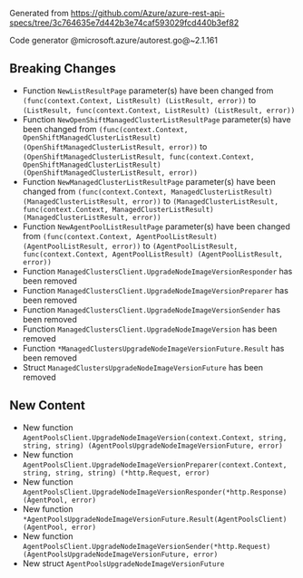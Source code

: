 Generated from https://github.com/Azure/azure-rest-api-specs/tree/3c764635e7d442b3e74caf593029fcd440b3ef82

Code generator @microsoft.azure/autorest.go@~2.1.161

## Breaking Changes

- Function `NewListResultPage` parameter(s) have been changed from `(func(context.Context, ListResult) (ListResult, error))` to `(ListResult, func(context.Context, ListResult) (ListResult, error))`
- Function `NewOpenShiftManagedClusterListResultPage` parameter(s) have been changed from `(func(context.Context, OpenShiftManagedClusterListResult) (OpenShiftManagedClusterListResult, error))` to `(OpenShiftManagedClusterListResult, func(context.Context, OpenShiftManagedClusterListResult) (OpenShiftManagedClusterListResult, error))`
- Function `NewManagedClusterListResultPage` parameter(s) have been changed from `(func(context.Context, ManagedClusterListResult) (ManagedClusterListResult, error))` to `(ManagedClusterListResult, func(context.Context, ManagedClusterListResult) (ManagedClusterListResult, error))`
- Function `NewAgentPoolListResultPage` parameter(s) have been changed from `(func(context.Context, AgentPoolListResult) (AgentPoolListResult, error))` to `(AgentPoolListResult, func(context.Context, AgentPoolListResult) (AgentPoolListResult, error))`
- Function `ManagedClustersClient.UpgradeNodeImageVersionResponder` has been removed
- Function `ManagedClustersClient.UpgradeNodeImageVersionPreparer` has been removed
- Function `ManagedClustersClient.UpgradeNodeImageVersionSender` has been removed
- Function `ManagedClustersClient.UpgradeNodeImageVersion` has been removed
- Function `*ManagedClustersUpgradeNodeImageVersionFuture.Result` has been removed
- Struct `ManagedClustersUpgradeNodeImageVersionFuture` has been removed

## New Content

- New function `AgentPoolsClient.UpgradeNodeImageVersion(context.Context, string, string, string) (AgentPoolsUpgradeNodeImageVersionFuture, error)`
- New function `AgentPoolsClient.UpgradeNodeImageVersionPreparer(context.Context, string, string, string) (*http.Request, error)`
- New function `AgentPoolsClient.UpgradeNodeImageVersionResponder(*http.Response) (AgentPool, error)`
- New function `*AgentPoolsUpgradeNodeImageVersionFuture.Result(AgentPoolsClient) (AgentPool, error)`
- New function `AgentPoolsClient.UpgradeNodeImageVersionSender(*http.Request) (AgentPoolsUpgradeNodeImageVersionFuture, error)`
- New struct `AgentPoolsUpgradeNodeImageVersionFuture`
